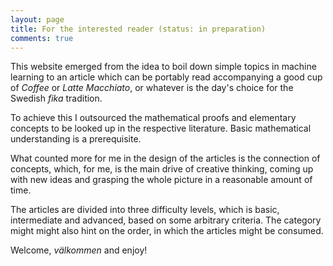 ```yaml
---
layout: page
title: For the interested reader (status: in preparation)
comments: true
---
```


This website emerged from the idea to boil down simple topics in machine learning to an article which can be portably read accompanying a good cup of *Coffee* or *Latte Macchiato*, or whatever is the day's choice for the Swedish *fika* tradition. 

To achieve this I outsourced the mathematical proofs and elementary concepts to be looked up in the respective literature. Basic mathematical understanding is a prerequisite. 

What counted more for me in the design of the articles is the connection of concepts, which, for me, is the main drive of creative thinking, coming up with new ideas and grasping the whole picture in a reasonable amount of time. 

The articles are divided into three difficulty levels, which is basic, intermediate and advanced, based on some arbitrary criteria. The category might might also hint on the order, in which the articles might be consumed. 

Welcome, *välkommen* and enjoy! 

<!--![jekyll template mediumish]({{site.baseurl}}/assets/images/mediumish-jekyll-template.png){: .shadow}-->


<!--<a href="https://www.buymeacoffee.com/sal" target="_blank"><img src="https://www.buymeacoffee.com/assets/img/custom_images/orange_img.png" alt="Buy Me A Coffee" style="height: auto !important;width: auto !important;" ></a>-->
